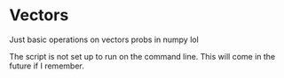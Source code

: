 # Vectors
Just basic operations on vectors probs in numpy lol


The script is not set up to run on the command line. This will come in the future if I remember.
